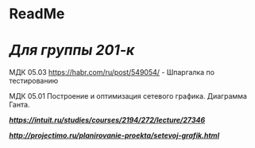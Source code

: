 # ReadMe


***Для группы 201-к***
======
МДК 05.03
https://habr.com/ru/post/549054/    - Шпаргалка по тестированию

МДК 05.01
Построение и оптимизация сетевого графика. Диаграмма Ганта.

***https://intuit.ru/studies/courses/2194/272/lecture/27346***

***http://projectimo.ru/planirovanie-proekta/setevoj-grafik.html***

